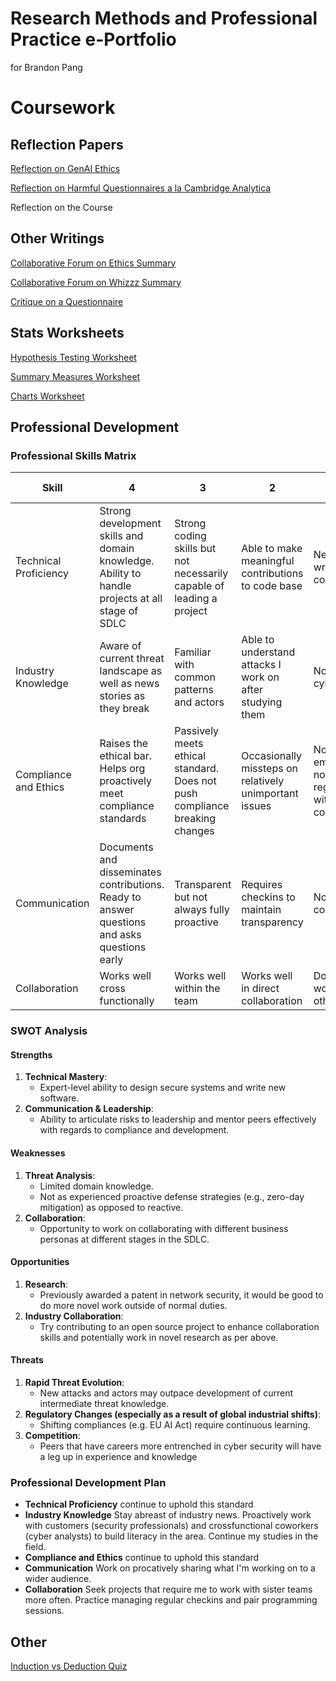 # Research Methods and Professional Practice e-Portfolio
for Brandon Pang

# Coursework
## Reflection Papers
[Reflection on GenAI Ethics](EOMP/Reflections/GenAI%20Ethics%20Reflection.pdf)

[Reflection on Harmful Questionnaires a la Cambridge Analytica](EOMP/Reflections/Cambridge%20Analytica%20Reflection.pdf)

Reflection on the Course

## Other Writings
[Collaborative Forum on Ethics Summary](EOMP/Other%20Writings/Collaborative%20Forum%20Summary%201.pdf)

[Collaborative Forum on Whizzz Summary](EOMP/Other%20Writings/Collaborative%20Forum%20Summary%202.pdf)

[Critique on a Questionnaire](EOMP/Other%20Writings/Questionnaire%20Critique.pdf)

## Stats Worksheets
[Hypothesis Testing Worksheet](EOMP/Stats%20Worksheets/Hypothesis%20Testing%20Worksheet.pdf)

[Summary Measures Worksheet](EOMP/Stats%20Worksheets/Summary%20Measures%20Worksheet.pdf)

[Charts Worksheet](EOMP/Stats%20Worksheets/Charts%20Worksheet.pdf)

## Professional Development
### Professional Skills Matrix

| Skill                 | 4                                                                                               | 3                                                                           | 2                                                        | 1                                                                     | My score |
| --------------------- | ----------------------------------------------------------------------------------------------- | --------------------------------------------------------------------------- | -------------------------------------------------------- | --------------------------------------------------------------------- | -------- |
| Technical Proficiency | Strong development skills and domain knowledge. Ability to handle projects at all stage of SDLC | Strong coding skills but not necessarily capable of leading a project       | Able to make meaningful contributions to code base       | Needs help to write new code                                          | 4        |
| Industry Knowledge    | Aware of current threat landscape as well as news stories as they break                         | Familiar with common patterns and actors                                    | Able to understand attacks I work on after studying them | Not aware of cyber trends                                             | 2        |
| Compliance and Ethics | Raises the ethical bar.<br>Helps org proactively meet compliance standards                      | Passively meets ethical standard. Does not push compliance breaking changes | Occasionally missteps on relatively unimportant issues   | Not an ethical employee or not meeting regulations with contributions | 4        |
| Communication         | Documents and disseminates contributions. Ready to answer questions and asks questions early    | Transparent but not always fully proactive                                  | Requires checkins to maintain transparency               | Not a helpful communicator                                            | 3        |
| Collaboration         | Works well cross functionally                                                                   | Works well within the team                                                  | Works well in direct collaboration                       | Does not work well with others                                        | 3        |

### SWOT Analysis
#### **Strengths**

1. **Technical Mastery**:
    - Expert-level ability to design secure systems and write new software.
2. **Communication & Leadership**:
    - Ability to articulate risks to leadership and mentor peers effectively with regards to compliance and development.

#### **Weaknesses**

1. **Threat Analysis**:
    - Limited domain knowledge.
    - Not as experienced proactive defense strategies (e.g., zero-day mitigation) as opposed to reactive.
2. **Collaboration**:
    - Opportunity to work on collaborating with different business personas at different stages in the SDLC.

#### **Opportunities**

1. **Research**:
    - Previously awarded a patent in network security, it would be good to do more novel work outside of normal duties.
2. **Industry Collaboration**:
    - Try contributing to an open source project to enhance collaboration skills and potentially work in novel research as per above.

#### **Threats**

1. **Rapid Threat Evolution**:
    - New attacks and actors may outpace development of current intermediate threat knowledge.
2. **Regulatory Changes (especially as a result of global industrial shifts)**:
    - Shifting compliances (e.g. EU AI Act) require continuous learning.
3. **Competition**:
    - Peers that have careers more entrenched in cyber security will have a leg up in experience and knowledge

### Professional Development Plan

- **Technical Proficiency** continue to uphold this standard
- **Industry Knowledge** Stay abreast of industry news. Proactively work with customers (security professionals) and crossfunctional coworkers (cyber analysts) to build literacy in the area. Continue my studies in the field.
- **Compliance and Ethics** continue to uphold this standard
- **Communication** Work on procatively sharing what I'm working on to a wider audience. 
- **Collaboration** Seek projects that require me to work with sister teams more often. Practice managing regular checkins and pair programming sessions.


## Other
[Induction vs Deduction Quiz](EOMP/Screenshots/ReasoningQuiz.png)